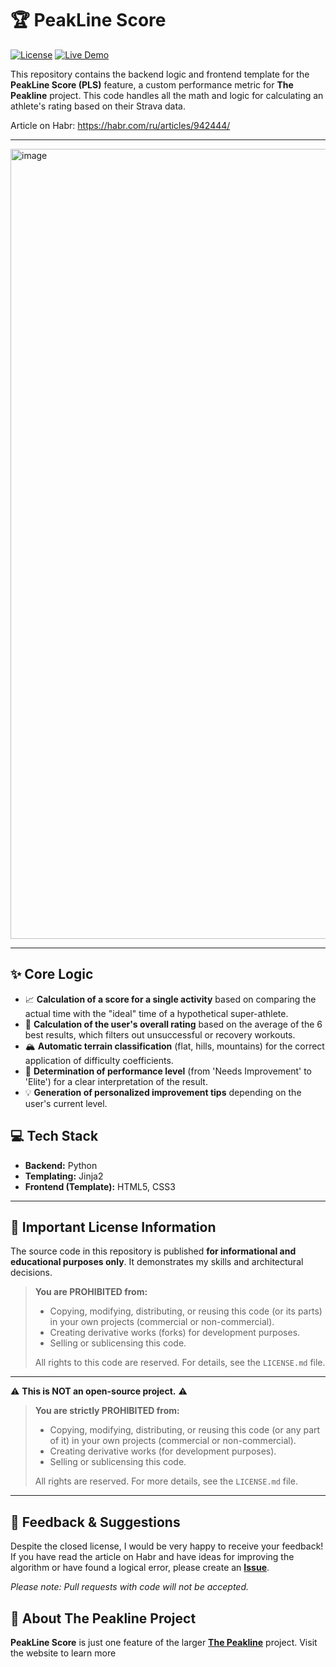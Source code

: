 # 🏆 PeakLine Score

[![License](https://img.shields.io/badge/License-Proprietary-red.svg)](https://github.com/CyberScoper/peakline-peakline-score/blob/main/LICENSE)
[![Live Demo](https://img.shields.io/badge/Live_Demo-The_Peakline-brightgreen.svg)](https://www.thepeakline.com/)

This repository contains the backend logic and frontend template for the **PeakLine Score (PLS)** feature, a custom performance metric for **The Peakline** project. This code handles all the math and logic for calculating an athlete's rating based on their Strava data.

Article on Habr: https://habr.com/ru/articles/942444/

---

<img width="1165" height="1264" alt="image" src="https://github.com/user-attachments/assets/4436a090-d021-4c81-9fb6-751775c31dfa" />

---

## ✨ Core Logic

*   📈 **Calculation of a score for a single activity** based on comparing the actual time with the "ideal" time of a hypothetical super-athlete.
*   🥇 **Calculation of the user's overall rating** based on the average of the 6 best results, which filters out unsuccessful or recovery workouts.
*   🏔️ **Automatic terrain classification** (flat, hills, mountains) for the correct application of difficulty coefficients.
*   🏅 **Determination of performance level** (from 'Needs Improvement' to 'Elite') for a clear interpretation of the result.
*   💡 **Generation of personalized improvement tips** depending on the user's current level.

## 💻 Tech Stack

*   **Backend:** Python
*   **Templating:** Jinja2
*   **Frontend (Template):** HTML5, CSS3

---

## 📜 Important License Information

The source code in this repository is published **for informational and educational purposes only**. It demonstrates my skills and architectural decisions.

> **You are PROHIBITED from:**
> *   Copying, modifying, distributing, or reusing this code (or its parts) in your own projects (commercial or non-commercial).
> *   Creating derivative works (forks) for development purposes.
> *   Selling or sublicensing this code.
>
> All rights to this code are reserved. For details, see the `LICENSE.md` file.

---

⚠️ **This is NOT an open-source project.** ⚠️

> **You are strictly PROHIBITED from:**
> *   Copying, modifying, distributing, or reusing this code (or any part of it) in your own projects (commercial or non-commercial).
> *   Creating derivative works (for development purposes).
> *   Selling or sublicensing this code.
>
> All rights are reserved. For more details, see the `LICENSE.md` file.

---

## 💬 Feedback & Suggestions

Despite the closed license, I would be very happy to receive your feedback! If you have read the article on Habr and have ideas for improving the algorithm or have found a logical error, please create an **[Issue](https://github.com/CyberScoper/peakline-peakline-score/issues)**.

*Please note: Pull requests with code will not be accepted.*

## 🌲 About The Peakline Project

**PeakLine Score** is just one feature of the larger **[The Peakline](https://www.thepeakline.com/)** project. Visit the website to learn more

